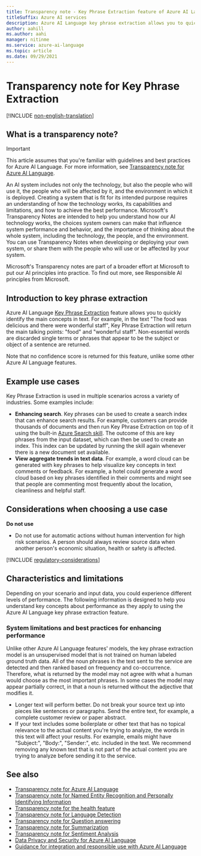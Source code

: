```yaml
---
title: Transparency note - Key Phrase Extraction feature of Azure AI Language
titleSuffix: Azure AI services
description: Azure AI Language key phrase extraction allows you to quickly identify the main concepts in text. For example, in the text "The food was delicious and there were wonderful staff", Key Phrase Extraction will return the main talking points "food" and "wonderful staff".
author: aahill
ms.author: aahi
manager: nitinme
ms.service: azure-ai-language
ms.topic: article
ms.date: 09/29/2021
---
```


# Transparency note for Key Phrase Extraction

[!INCLUDE [non-english-translation](/azure/ai-foundry/responsible-ai/includes/non-english-translation.md)]

## What is a transparency note?

> [!IMPORTANT]
> This article assumes that you're familiar with guidelines and best practices for Azure AI Language. For more information, see [Transparency note for Azure AI Language](transparency-note.md).

An AI system includes not only the technology, but also the people who will use it, the people who will be affected by it, and the environment in which it is deployed. Creating a system that is fit for its intended purpose requires an understanding of how the technology works, its capabilities and limitations, and how to achieve the best performance. Microsoft's Transparency Notes are intended to help you understand how our AI technology works, the choices system owners can make that influence system performance and behavior, and the importance of thinking about the whole system, including the technology, the people, and the environment. You can use Transparency Notes when developing or deploying your own system, or share them with the people who will use or be affected by your system.

Microsoft's Transparency notes are part of a broader effort at Microsoft to put our AI principles into practice. To find out more, see Responsible AI principles from Microsoft.

## Introduction to key phrase extraction

Azure AI Language [Key Phrase Extraction](/azure/ai-services/language-service/key-phrase-extraction/overview) feature allows you to quickly identify the main concepts in text. For example, in the text "The food was delicious and there were wonderful staff", Key Phrase Extraction will return the main talking points: "food" and "wonderful staff". Non-essential words are discarded single terms or phrases that appear to be the subject or object of a sentence are returned.

Note that no confidence score is returned for this feature, unlike some other Azure AI Language features. 

## Example use cases

Key Phrase Extraction is used in multiple scenarios across a variety of industries. Some examples include:

* **Enhancing search**. Key phrases can be used to create a search index that can enhance search results. For example, customers can provide thousands of documents and then run Key Phrase Extraction on top of it using the built-in [Azure Search skill](/azure/search/cognitive-search-concept-intro). The outcome of this are key phrases from the input dataset, which can then be used to create an index. This index can be updated by running the skill again whenever there is a new document set available.
* **View aggregate trends in text data**. For example, a word cloud can be generated with key phrases to help visualize key concepts in text comments or feedback. For example, a hotel could generate a word cloud based on key phrases identified in their comments and might see that people are commenting most frequently about the location, cleanliness and helpful staff.

## Considerations when choosing a use case

**Do not use**

* Do not use for automatic actions without human intervention for high risk scenarios.  A person should always review source data when another person's economic situation, health or safety is affected.

[!INCLUDE [regulatory-considerations](../includes/regulatory-considerations.md)]

## Characteristics and limitations

Depending on your scenario and input data, you could experience different levels of performance. The following information is designed to help you understand key concepts about performance as they apply to using the Azure AI Language key phrase extraction feature.

### System limitations and best practices for enhancing performance

Unlike other Azure AI Language features' models, the key phrase extraction model is an unsupervised model that is not trained on human labeled ground truth data. All of the noun phrases in the text sent to the service are detected and then ranked based on frequency and co-occurrence. Therefore, what is returned by the model may not agree with what a human would choose as the most important phrases. In some cases the model may appear partially correct, in that a noun is returned without the adjective that modifies it.

* Longer text will perform better.  Do not break your source text up into pieces like sentences or paragraphs.  Send the entire text, for example, a complete customer review or paper abstract. 
* If your text includes some boilerplate or other text that has no topical relevance to the actual content you're trying to analyze, the words in this text will affect your results.  For example, emails might have "Subject:", "Body:", "Sender:", etc. included in the text. We recommend removing any known text that is not part of the actual content you are trying to analyze before sending it to the service. 

## See also

* [Transparency note for Azure AI Language](transparency-note.md)
* [Transparency note for Named Entity Recognition and Personally Identifying Information](transparency-note-named-entity-recognition.md)
* [Transparency note for the health feature](transparency-note-health.md)
* [Transparency note for Language Detection](transparency-note-language-detection.md)
* [Transparency note for Question answering](transparency-note-question-answering.md)
* [Transparency note for Summarization](transparency-note-extractive-summarization.md)
* [Transparency note for Sentiment Analysis](transparency-note-sentiment-analysis.md)
* [Data Privacy and Security for  Azure AI Language](data-privacy.md)
* [Guidance for integration and responsible use with Azure AI Language](guidance-integration-responsible-use.md)
